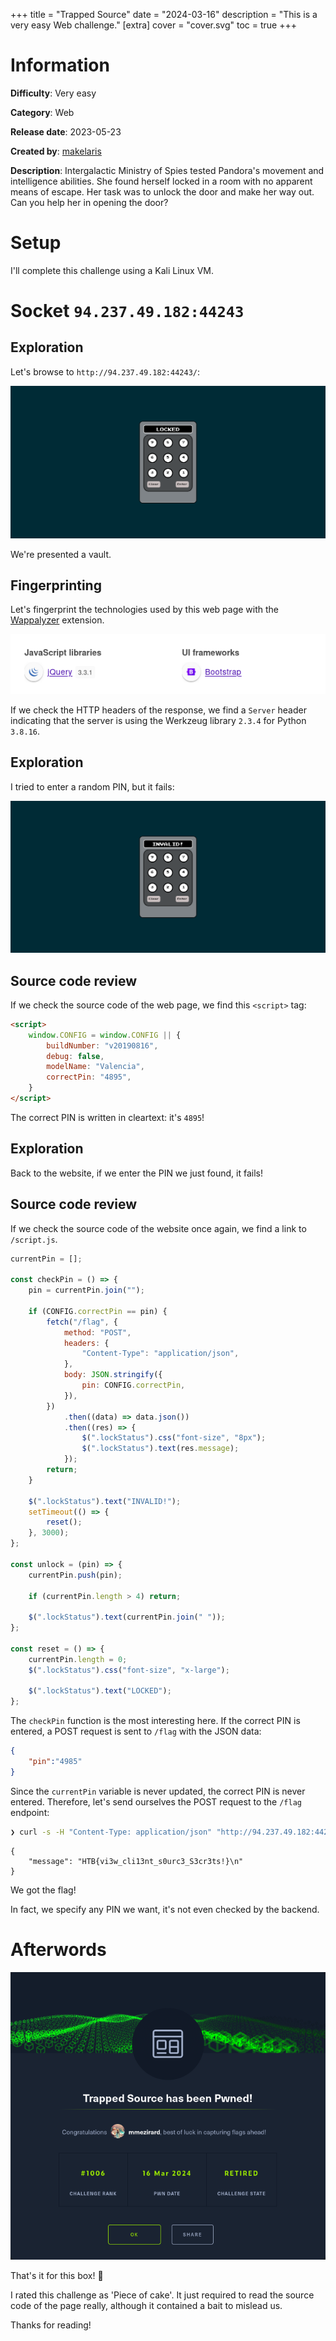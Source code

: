 +++
title = "Trapped Source"
date = "2024-03-16"
description = "This is a very easy Web challenge."
[extra]
cover = "cover.svg"
toc = true
+++

# Information

**Difficulty**: Very easy

**Category**: Web

**Release date**: 2023-05-23

**Created by**: [makelaris](https://app.hackthebox.com/users/107)

**Description**: Intergalactic Ministry of Spies tested Pandora's movement and
intelligence abilities. She found herself locked in a room with no apparent
means of escape. Her task was to unlock the door and make her way out. Can you
help her in opening the door?

# Setup

I'll complete this challenge using a Kali Linux VM.

# Socket `94.237.49.182:44243`

## Exploration

Let's browse to `http://94.237.49.182:44243/`:

![Web homepage](web-homepage.png)

We're presented a vault.

## Fingerprinting

Let's fingerprint the technologies used by this web page with the
[Wappalyzer](https://www.wappalyzer.com/) extension.

![Web homepage Wappalyzer extension](web-homepage-wappalyzer.png)

If we check the HTTP headers of the response, we find a `Server` header
indicating that the server is using the Werkzeug library `2.3.4` for Python
`3.8.16`.

## Exploration

I tried to enter a random PIN, but it fails:

![Web homepage invalid PIN entered](web-homepage-invalid-pin-entered.png)

## Source code review

If we check the source code of the web page, we find this `<script>` tag:

```html
<script>
    window.CONFIG = window.CONFIG || {
        buildNumber: "v20190816",
        debug: false,
        modelName: "Valencia",
        correctPin: "4895",
    }
</script>
```

The correct PIN is written in cleartext: it's `4895`!

## Exploration

Back to the website, if we enter the PIN we just found, it fails!

## Source code review

If we check the source code of the website once again, we find a link to
`/script.js`.

```js
currentPin = [];

const checkPin = () => {
    pin = currentPin.join("");

    if (CONFIG.correctPin == pin) {
        fetch("/flag", {
            method: "POST",
            headers: {
                "Content-Type": "application/json",
            },
            body: JSON.stringify({
                pin: CONFIG.correctPin,
            }),
        })
            .then((data) => data.json())
            .then((res) => {
                $(".lockStatus").css("font-size", "8px");
                $(".lockStatus").text(res.message);
            });
        return;
    }

    $(".lockStatus").text("INVALID!");
    setTimeout(() => {
        reset();
    }, 3000);
};

const unlock = (pin) => {
    currentPin.push(pin);

    if (currentPin.length > 4) return;

    $(".lockStatus").text(currentPin.join(" "));
};

const reset = () => {
    currentPin.length = 0;
    $(".lockStatus").css("font-size", "x-large");

    $(".lockStatus").text("LOCKED");
};
```

The `checkPin` function is the most interesting here. If the correct PIN is
entered, a POST request is sent to `/flag` with the JSON data:

```json
{
    "pin":"4985"
}
```

Since the `currentPin` variable is never updated, the correct PIN is never
entered. Therefore, let's send ourselves the POST request to the `/flag`
endpoint:

```sh
❯ curl -s -H "Content-Type: application/json" "http://94.237.49.182:44243/flag" -X "POST" -d '{"pin": "4985"}' | jq "." --indent "4"
```

```
{
    "message": "HTB{vi3w_cli13nt_s0urc3_S3cr3ts!}\n"
}
```

We got the flag!

In fact, we specify any PIN we want, it's not even checked by the backend.

# Afterwords

![Success](success.png)

That's it for this box! 🎉

I rated this challenge as 'Piece of cake'. It just required to read the source
code of the page really, although it contained a bait to mislead us.

Thanks for reading!
